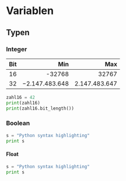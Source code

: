 # Variablen

## Typen

### Integer


Bit|Min|Max
---:|---:|---:
16|-32768|32767
32|−2.147.483.648|2.147.483.647


```python
zahl16 = 42
print(zahl16)
print(zahl16.bit_length())
```

### Boolean

```python
s = "Python syntax highlighting"
print s
```

#### Float


```python
s = "Python syntax highlighting"
print s
```


